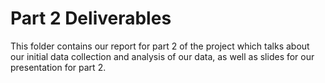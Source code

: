 # Part 2 Deliverables

This folder contains our report for part 2 of the project which talks about our initial data collection and analysis of our data, as well as slides for our presentation for part 2.
